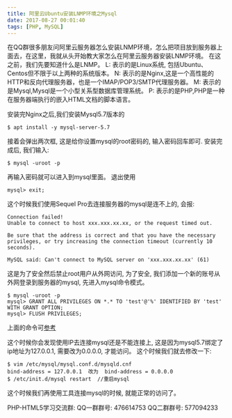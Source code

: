 ```yaml
---
title: 阿里云Ubuntu安装LNMP环境之Mysql
date: 2017-08-27 00:01:40
tags: [PHP, MySQL]
---
```

在QQ群很多朋友问阿里云服务器怎么安装LNMP环境，怎么把项目放到服务器上面去，在这里，我就从头开始教大家怎么在阿里云服务器安装LNMP环境。
在这之前，我们先要知道什么是LNMP。
L: 表示的是Linux系统, 包括Ubuntu、Centos但不限于以上两种的系统版本。
N: 表示的是Nginx,这是一个高性能的HTTP和反向代理服务器，也是一个IMAP/POP3/SMTP代理服务器。
M: 表示的是Mysql,Mysql是一个小型关系型数据库管理系统。
P: 表示的是PHP,PHP是一种在服务器端执行的嵌入HTML文档的脚本语言。
<!-- more -->

安装完Nginx之后,我们安装Mysql5.7版本的
```
$ apt install -y mysql-server-5.7
```
接着会弹出两次框, 这是给你设置mysql的root密码的, 输入密码回车即可.
安装完成后, 我们输入:
```
$ mysql -uroot -p
```
再输入密码就可以进入到mysql里面。 退出使用
```
mysql> exit;
```

这个时候我们使用Sequel Pro去连接服务器的mysql是连不上的, 会报:
```
Connection failed!
Unable to connect to host xxx.xxx.xx.xx, or the request timed out.

Be sure that the address is correct and that you have the necessary privileges, or try increasing the connection timeout (currently 10 seconds).

MySQL said: Can't connect to MySQL server on 'xxx.xxx.xx.xx' (61)
```
这是为了安全然后禁止root用户从外网访问, 为了安全, 我们添加一个新的账号从外网登录到服务器的mysql, 先进入mysql命令模式。
```
$ mysql -uroot -p
mysql> GRANT ALL PRIVILEGES ON *.* TO 'test'@'%' IDENTIFIED BY 'test' WITH GRANT OPTION;
mysql> FLUSH PRIVILEGES;
```
上面的命令可[参考](http://blog.csdn.net/wengyupeng/article/details/3290415)

这个时候你会发现使用IP去连接mysql还是不能连接上, 这是因为mysql5.7绑定了ip地址为127.0.0.1, 需要改为0.0.0.0, 才能访问。
这个时候我们就去修改一下:
```
$ vim /etc/mysql/mysql.conf.d/mysqld.cnf
bind-address = 127.0.0.1  改为  bind-address = 0.0.0.0
$ /etc/init.d/mysql restart  //重启mysql
```
这个时候我们再使用工具连接mysql的时候, 就能正常的访问了。

PHP-HTML5学习交流群:
QQ一群群号: 476614753
QQ二群群号: 577094233